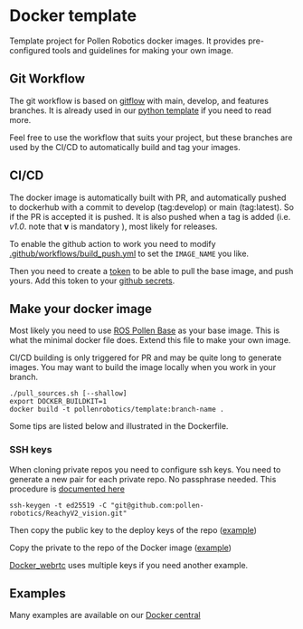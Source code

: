 # Docker template

Template project for Pollen Robotics docker images. It provides pre-configured tools and guidelines for making your own image.

## Git Workflow

The git workflow is based on [gitflow](https://www.atlassian.com/git/tutorials/comparing-workflows/gitflow-workflow) with main, develop, and features branches. It is already used in our [python template](https://github.com/pollen-robotics/python-template) if you need to read more.

Feel free to use the workflow that suits your project, but these branches are used by the CI/CD to automatically build and tag your images.

## CI/CD

The docker image is automatically built with PR, and automatically pushed to dockerhub with a commit to develop (tag:develop) or main (tag:latest). So if the PR is accepted it is pushed. It is also pushed when a tag is added (i.e. *v1.0*. note that **v** is mandatory ), most likely for releases.

To enable the github action to work you need to modify [.github/workflows/build_push.yml](.github/workflows/build_push.yml) to set the `IMAGE_NAME` you like.

Then you need to create a [token](https://hub.docker.com/settings/security) to be able to pull the base image, and push yours. Add this token to your [
github secrets](https://github.com/pollen-robotics/docker_template/settings/secrets/actions).

## Make your docker image

Most likely you need to use [ROS Pollen Base](https://github.com/pollen-robotics/docker_ros_pollen_base) as your base image. This is what the minimal docker file does. Extend this file to make your own image.

CI/CD building is only triggered for PR and may be quite long to generate images. You may want to build the image locally when you work in your branch.

```console
./pull_sources.sh [--shallow]
export DOCKER_BUILDKIT=1
docker build -t pollenrobotics/template:branch-name .
```

Some tips are listed below and illustrated in the Dockerfile.

### SSH keys

When cloning private repos you need to configure ssh keys. You need to generate a new pair for each private repo. No passphrase needed. This procedure is [documented here](https://github.com/marketplace/actions/webfactory-ssh-agent#support-for-github-deploy-keys)

``` ssh-keygen -t ed25519 -C "git@github.com:pollen-robotics/ReachyV2_vision.git" ```

Then copy the public key to the deploy keys of the repo ([example](https://github.com/pollen-robotics/ReachyV2_vision/settings/keys))

Copy the private to the repo of the Docker image ([example](https://github.com/pollen-robotics/docker_template/settings/secrets/actions))

[Docker_webrtc](https://github.com/pollen-robotics/docker_webrtc) uses multiple keys if you need another example.


## Examples

Many examples are available on our [Docker central](https://github.com/pollen-robotics/docker_central)